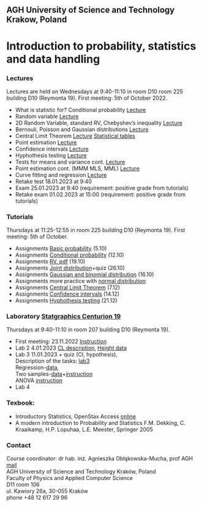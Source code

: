 ## AGH University of Science and Technology Krakow, Poland
# Introduction to probability, statistics and data handling 

### Lectures
Lectures are held on Wednesdays  at 9:40-11:10 in room D10 room 225 building D10 (Reymonta 19). First meeting: 5th of October 2022.
- What is statistic for? Conditional probability [Lecture](/FILES/stat_1.pdf)
- Random variable [Lecture](/FILES/stat_2.pdf)
- 2D Random Variable, standard RV, Chebyshev’s inequality [Lecture](/FILES/stat_3.pdf)
- Bernouli, Poisson and Gaussian distributions  [Lecture](/FILES/stat_4-5.pdf)
- Central Limit Theorem  [Lecture](/FILES/stat_6.pdf)  [Statistical tables](/FILES/StatistialTables.pdf) 
- Point estimation  [Lecture](/FILES/stat_7.pdf)
- Confidence intervals  [Lecture](/FILES/stat_8.pdf)
- Hyphothesis testing  [Lecture](/FILES/stat_9.pdf)
- Tests for means and variance cont. [Lecture](/FILES/stat_10.pdf)
- Point estimation cont. (MMM MLS, MML) [Lecture](/FILES/stat_11.pdf)
- Curve fitting and regression   [Lecture](/FILES/stat_12.pdf)
- Retake test 18.01.2023 at 9:40
- Exam 25.01.2023 at 9:40 (requirement: positive grade from tutorials)
- Retake exam 01.02.2023 at 15:00 (requirement: positive grade from tutorials)


### Tutorials
Thursdays at 11:25-12:55 in room 225 building D10 (Reymonta 19). First meeting: 5th of October.
- Assignments [Basic probability](/FILES/Statistics_Tutorial1.pdf) (5.10)
- Assignments [Conditional probability](/FILES/Statistics_Tutorial2.pdf) (12.10)
- Assignments [RV, pdf](/FILES/Statistics_Tutorial_3.pdf) (19.10)
- Assignments [Joint distribution](/FILES/Statistics_Tutorial_4.pdf)+quiz (26.10)
- Assignments [Gaussian and binomial distribution](/FILES/tutorial5.pdf) (16.10)
- Assignments more practice with [normal distribution](/FILES/tutorial5-practice.pdf)  
- Assignments [Central Limit Theorem](/FILES/tutorial6.pdf) (7.12)
- Assignments [Confidence intervals](/FILES/tutorial7.pdf) (14.12)
- Assignments [Hyphothesis testing](/FILES/tutorial8.pdf) (21.12)


### Laboratory [Statgraphics Centurion 19](https://www.statgraphics.com/centurion-overview) 
Thursdays at 9:40-11:10  in room 207 building D10 (Reymonta 19). 
- First meeting: 23.11.2022 [Instruction](/FILES/LAB_1_winter2021.pdf)
- Lab 2 4.01.2023 [CL description](/FILES/LAB_winter2022_2.pdf), [Height data](/FILES/Height_data.txt)
- Lab 3 11.01.2023 + quiz (CI, hypothesis), <br>
Description of the tasks: [lab3](/FILES/LAB_winter2022_3.pdf) <br>
Regression-[data](/FILES/regression_SAT_example.txt), <br>
Two samples-[data](FILES/TwoSample.txt)+[instruction](https://cdn2.hubspot.net/hubfs/402067/PDFs/Two_Sample_Comparison_1-1.pdf) <br>
ANOVA [instruction](https://cdn2.hubspot.net/hubfs/402067/PDFs/One-Way_ANOVA.pdf)
- Lab 4 


<!--
- Assignments (20.10) [Conditional probability](/FILES/Tutorial_2.pdf) 
- Assignments (27.10) [RD, pdf](/FILES/Tutorial_3.pdf) +quiz
- Assignments (3.11)  [Moments, joint distribution](/FILES/Tutorial_4.pdf) 
- Assignments (10.11) [Gaussian and binomial distribution](/FILES/Tutorial_5.pdf) 
- Assignments (17.11) [More practice with normal distribution](/FILES/Tutorial_5elearning.pdf) + quiz
- Assignments (24.11) [Central Limit Theorem](/FILES/Tutorial_6.pdf) 
- Assignments (1.12) [Confidence intervals](/FILES/Tutorial_7.pdf) 
- Assignments (8.12) [Hyphothesis testing](/FILES/Tutorial_8a.pdf) 
-->

### Texbook: 
- Introductory Statistics, OpenStax Access [online](https://openstax.org/details/introductory-statistics)
- A modern introduction to Probability and Statistics F.M. Dekking, C. Kraaikamp, H.P. Lopuhaa, L.E. Meester, Springer 2005


<!--
1. Laboratory [description](/FILES/LAB_1_winter2021.pdf) 
2. Laboratory 12.01.2021 [CL description](/FILES/lab2_CI_hypotest.pdf), [Height data](/FILES/Height_data.txt), Two samples comparison
3. Laboratory 19.01.2022 On-way ANOVA, Regression, Monte Carlo methods
-->

### Contact 
Course coordinator: dr hab. inż. Agnieszka Obłąkowska-Mucha, prof AGH  [mail](amucha@agh.edu.pl)  <br>
AGH University of Science and Technology Kraków, Poland <br>
Faculty of Physics and Applied Computer Science <br>
D11 room 106 <br>
ul. Kawiory 26a, 30-055 Kraków <br>
phone +48 12 617 29 96 <br>


